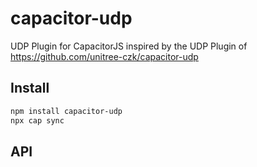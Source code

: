 # capacitor-udp

UDP Plugin for CapacitorJS inspired by the UDP Plugin of https://github.com/unitree-czk/capacitor-udp

## Install

```bash
npm install capacitor-udp
npx cap sync
```

## API

<docgen-index></docgen-index>

<docgen-api>
<!-- run docgen to generate docs from the source -->
<!-- More info: https://github.com/ionic-team/capacitor-docgen -->
</docgen-api>
